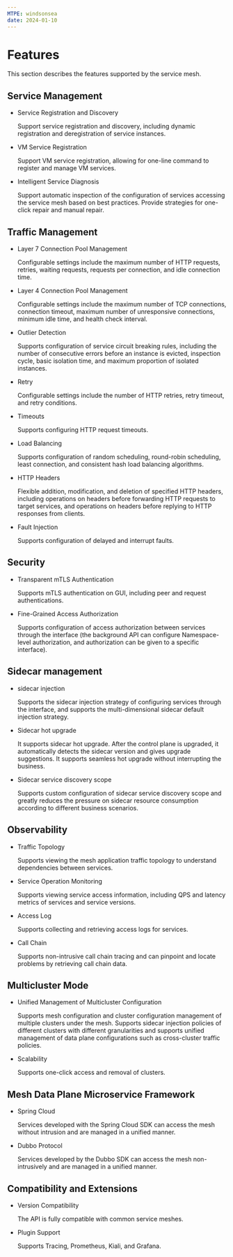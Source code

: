 ```yaml
---
MTPE: windsonsea
date: 2024-01-10
---
```


# Features

This section describes the features supported by the service mesh.

## Service Management

- Service Registration and Discovery

    Support service registration and discovery, including dynamic registration and deregistration of service instances.

- VM Service Registration

    Support VM service registration, allowing for one-line command to register and manage VM services.

- Intelligent Service Diagnosis

    Support automatic inspection of the configuration of services accessing the service mesh based on best practices. Provide strategies for one-click repair and manual repair.

## Traffic Management

- Layer 7 Connection Pool Management

    Configurable settings include the maximum number of HTTP requests, retries, waiting requests, requests per connection, and idle connection time.

- Layer 4 Connection Pool Management

    Configurable settings include the maximum number of TCP connections, connection timeout, maximum number of unresponsive connections, minimum idle time, and health check interval.

- Outlier Detection

    Supports configuration of service circuit breaking rules, including the number of consecutive errors before an instance is evicted, inspection cycle, basic isolation time, and maximum proportion of isolated instances.

- Retry

    Configurable settings include the number of HTTP retries, retry timeout, and retry conditions.

- Timeouts

    Supports configuring HTTP request timeouts.

- Load Balancing

    Supports configuration of random scheduling, round-robin scheduling, least connection, and consistent hash load balancing algorithms.

- HTTP Headers

    Flexible addition, modification, and deletion of specified HTTP headers, including operations on headers before forwarding HTTP requests to target services, and operations on headers before replying to HTTP responses from clients.

- Fault Injection

    Supports configuration of delayed and interrupt faults.

## Security

- Transparent mTLS Authentication

    Supports mTLS authentication on GUI, including peer and request authentications.

- Fine-Grained Access Authorization

    Supports configuration of access authorization between services through the interface (the background API can configure Namespace-level authorization, and authorization can be given to a specific interface).

## Sidecar management

- sidecar injection

    Supports the sidecar injection strategy of configuring services through the interface, and supports the multi-dimensional sidecar default injection strategy.

- Sidecar hot upgrade

    It supports sidecar hot upgrade. After the control plane is upgraded, it automatically detects the sidecar version and gives upgrade suggestions. It supports seamless hot upgrade without interrupting the business.

- Sidecar service discovery scope

    Supports custom configuration of sidecar service discovery scope and greatly reduces the pressure on sidecar resource consumption according to different business scenarios.

## Observability

- Traffic Topology

    Supports viewing the mesh application traffic topology to understand dependencies between services.

- Service Operation Monitoring

    Supports viewing service access information, including QPS and latency metrics of services and service versions.

- Access Log

    Supports collecting and retrieving access logs for services.

- Call Chain

    Supports non-intrusive call chain tracing and can pinpoint and locate problems by retrieving call chain data.

## Multicluster Mode

- Unified Management of Multicluster Configuration

    Supports mesh configuration and cluster configuration management of multiple clusters under the mesh. Supports sidecar injection policies of different clusters with different granularities and supports unified management of data plane configurations such as cross-cluster traffic policies.

- Scalability

    Supports one-click access and removal of clusters.

## Mesh Data Plane Microservice Framework

- Spring Cloud

    Services developed with the Spring Cloud SDK can access the mesh without intrusion and are managed in a unified manner.

- Dubbo Protocol

    Services developed by the Dubbo SDK can access the mesh non-intrusively and are managed in a unified manner.

## Compatibility and Extensions

- Version Compatibility

    The API is fully compatible with common service meshes.

- Plugin Support

    Supports Tracing, Prometheus, Kiali, and Grafana.
